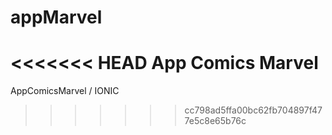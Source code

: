# appMarvel
<<<<<<< HEAD
App Comics Marvel
=======
AppComicsMarvel / IONIC 
>>>>>>> cc798ad5ffa00bc62fb704897f477e5c8e65b76c
